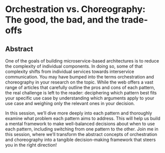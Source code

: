 # Orchestration vs. Choreography: The good, the bad, and the trade-offs

## Abstract

One of the goals of building microservice-based architectures is to reduce the complexity of individual components. In doing so, some of that complexity shifts from individual services towards interservice communication. You may have bumped into the terms orchestration and choreography in your research on the topic. While the web offers a vast range of articles that carefully outline the pros and cons of each pattern, the real challenge is left to the reader: deciphering which pattern best fits your specific use case by understanding which arguments apply to your use case and weighing only the relevant ones in your decision.

In this session, we’ll dive more deeply into each pattern and thoroughly examine what problem each pattern aims to address. This will help us build a mental framework to make well-balanced decisions about when to use each pattern, including switching from one pattern to the other. Join me in this session, where we’ll transform the abstract concepts of orchestration and choreography into a tangible decision-making framework that steers you in the right direction!
